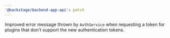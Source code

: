 ```yaml
---
'@backstage/backend-app-api': patch
---
```


Improved error message thrown by `AuthService` when requesting a token for plugins that don't support the new authentication tokens.
